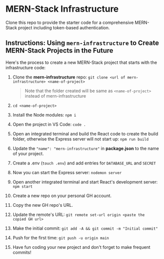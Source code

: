 # MERN-Stack Infrastructure

Clone this repo to provide the starter code for a comprehensive MERN-Stack project including token-based authentication.

## Instructions: Using `mern-infrastructure` to Create MERN-Stack Projects in the Future

Here's the process to create a new MERN-Stack project that starts with the infrastructure code:

1. Clone the **mern-infrastructure** repo: `git clone <url of mern-infrastructure> <name-of-project>`
    > Note that the folder created will be same as `<name-of-project>` instead of mern-infrastructure

2. `cd <name-of-project>`

3. Install the Node modules:  `npm i`

4. Open the project in VS Code: `code .`

5. Open an integrated terminal and build the React code to create the build folder, otherwise the Express server will not start up: `npm run build`

6. Update the `"name": "mern-infrastructure"` in **package.json** to the name of your project.

7. Create a .env (`touch .env`) and add entries for `DATABASE_URL` and `SECRET`

8. Now you can start the Express server: `nodemon server`

9. Open another integrated terminal and start React's development server: `npm start`

10. Create a new repo on your personal GH account.

11. Copy the new GH repo's URL.

12. Update the remote's URL: `git remote set-url origin <paste the copied GH url>`

13. Make the initial commit:  `git add -A && git commit -m "Initial commit"`

14. Push for the first time:  `git push -u origin main`

15. Have fun coding your new project and don't forget to make frequent commits!
